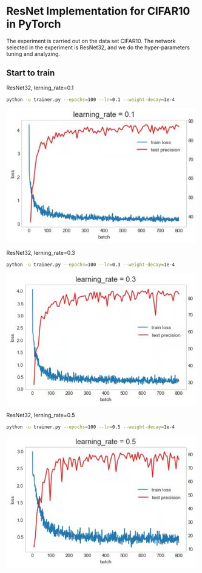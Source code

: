 # ResNet Implementation for CIFAR10 in PyTorch

The experiment is carried out on the data set CIFAR10. The network selected in the experiment is ResNet32, and we do the hyper-parameters tuning and analyzing.

## Start to train

ResNet32, lerning_rate=0.1
```bash
python -u trainer.py --epochs=100 --lr=0.1 --weight-decay=1e-4
```
<div align="center">
  <img src="assets/fig_1.jpg"  width="500px" />
</div>

ResNet32, lerning_rate=0.3
```bash
python -u trainer.py --epochs=100 --lr=0.3 --weight-decay=1e-4
```
<div align="center">
  <img src="assets/fig_2.jpg"  width="500px" />
</div>

ResNet32, lerning_rate=0.5
```bash
python -u trainer.py --epochs=100 --lr=0.5 --weight-decay=1e-4
```
<div align="center">
  <img src="assets/fig_3.jpg"  width="500px" />
</div>
